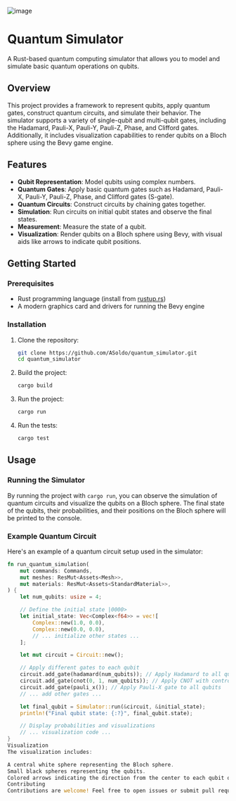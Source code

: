 ![image](https://github.com/user-attachments/assets/43ce8205-2ad9-4c97-bc6d-dd98da1a8de4)

# Quantum Simulator

A Rust-based quantum computing simulator that allows you to model and simulate basic quantum operations on qubits.

## Overview

This project provides a framework to represent qubits, apply quantum gates, construct quantum circuits, and simulate their behavior. The simulator supports a variety of single-qubit and multi-qubit gates, including the Hadamard, Pauli-X, Pauli-Y, Pauli-Z, Phase, and Clifford gates. Additionally, it includes visualization capabilities to render qubits on a Bloch sphere using the Bevy game engine.

## Features

- **Qubit Representation**: Model qubits using complex numbers.
- **Quantum Gates**: Apply basic quantum gates such as Hadamard, Pauli-X, Pauli-Y, Pauli-Z, Phase, and Clifford gates (S-gate).
- **Quantum Circuits**: Construct circuits by chaining gates together.
- **Simulation**: Run circuits on initial qubit states and observe the final states.
- **Measurement**: Measure the state of a qubit.
- **Visualization**: Render qubits on a Bloch sphere using Bevy, with visual aids like arrows to indicate qubit positions.

## Getting Started

### Prerequisites

- Rust programming language (install from [rustup.rs](https://rustup.rs))
- A modern graphics card and drivers for running the Bevy engine

### Installation

1. Clone the repository:

   ```sh
   git clone https://github.com/ASoldo/quantum_simulator.git
   cd quantum_simulator
   ```

2. Build the project:

   ```sh
   cargo build
   ```

3. Run the project:

   ```sh
   cargo run
   ```

4. Run the tests:
   ```sh
   cargo test
   ```

## Usage

### Running the Simulator

By running the project with `cargo run`, you can observe the simulation of quantum circuits and visualize the qubits on a Bloch sphere. The final state of the qubits, their probabilities, and their positions on the Bloch sphere will be printed to the console.

### Example Quantum Circuit

Here's an example of a quantum circuit setup used in the simulator:

```rust
fn run_quantum_simulation(
    mut commands: Commands,
    mut meshes: ResMut<Assets<Mesh>>,
    mut materials: ResMut<Assets<StandardMaterial>>,
) {
    let num_qubits: usize = 4;

    // Define the initial state |0000>
    let initial_state: Vec<Complex<f64>> = vec![
        Complex::new(1.0, 0.0),
        Complex::new(0.0, 0.0),
        // ... initialize other states ...
    ];

    let mut circuit = Circuit::new();

    // Apply different gates to each qubit
    circuit.add_gate(hadamard(num_qubits)); // Apply Hadamard to all qubits
    circuit.add_gate(cnot(0, 1, num_qubits)); // Apply CNOT with control=0, target=1
    circuit.add_gate(pauli_x()); // Apply Pauli-X gate to all qubits
    // ... add other gates ...

    let final_qubit = Simulator::run(&circuit, &initial_state);
    println!("Final qubit state: {:?}", final_qubit.state);

    // Display probabilities and visualizations
    // ... visualization code ...
}
Visualization
The visualization includes:

A central white sphere representing the Bloch sphere.
Small black spheres representing the qubits.
Colored arrows indicating the direction from the center to each qubit on the Bloch sphere.
Contributing
Contributions are welcome! Feel free to open issues or submit pull requests.
```

